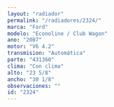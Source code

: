 ```yaml
---
layout: "radiador"
permalink: "/radiadores/2324/"
marca: "Ford"
modelo: "Econoline / Club Wagon"
ano: "2007"
motor: "V6 4.2"
transmision: "Automática"
parte: "431360"
clima: "Con clima"
alto: "23 5/8"
ancho: "30 1/8"
observaciones: ""
id: "2324"
---
```



